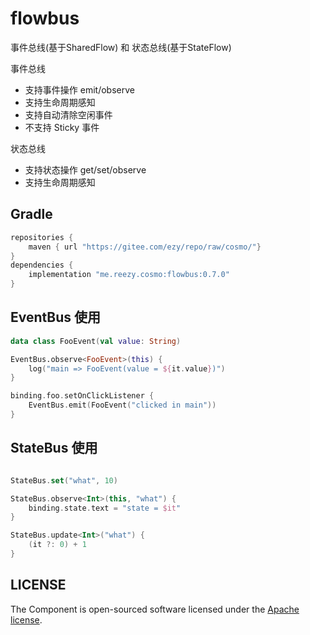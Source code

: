 # flowbus

事件总线(基于SharedFlow) 和 状态总线(基于StateFlow)

事件总线

- 支持事件操作 emit/observe
- 支持生命周期感知
- 支持自动清除空闲事件
- 不支持 Sticky 事件

状态总线

- 支持状态操作 get/set/observe
- 支持生命周期感知

## Gradle

``` groovy
repositories {
    maven { url "https://gitee.com/ezy/repo/raw/cosmo/"}
}
dependencies {
    implementation "me.reezy.cosmo:flowbus:0.7.0"
}
```

## EventBus 使用

```kotlin
data class FooEvent(val value: String)

EventBus.observe<FooEvent>(this) {
    log("main => FooEvent(value = ${it.value})")
}

binding.foo.setOnClickListener {
    EventBus.emit(FooEvent("clicked in main"))
}
```

## StateBus 使用

```kotlin

StateBus.set("what", 10)

StateBus.observe<Int>(this, "what") {
    binding.state.text = "state = $it"
}

StateBus.update<Int>("what") {
    (it ?: 0) + 1
}
```

## LICENSE

The Component is open-sourced software licensed under the [Apache license](LICENSE).